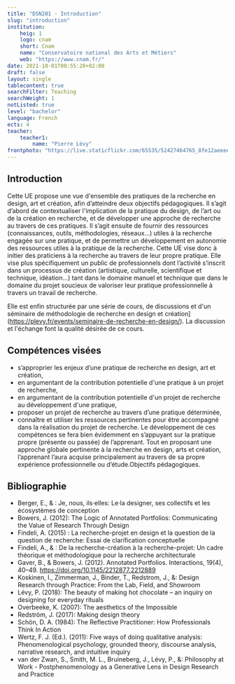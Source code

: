 ```yaml
---
title: "DSN201 · Introduction"
slug: "introduction"
institution:
    heig: 1
    logo: cnam
    short: Cnam
    name: "Conservatoire national des Arts et Métiers"
    web: "https://www.cnam.fr/"
date: 2021-10-01T00:55:28+02:00
draft: false
layout: single
tablecontent: true
searchFilter: Teaching
searchWeight: 1
notListed: true
level: "bachelor"
language: French
ects: 4
teacher:
    teacher1:
        name: "Pierre Lévy"
frontphoto: "https://live.staticflickr.com/65535/52427464765_8fe12aeeee_h.jpg"
---
```

## Introduction
Cette UE propose une vue d'ensemble des pratiques de la recherche en design, art et création, afin d’atteindre deux objectifs pédagogiques. Il s’agit d’abord de contextualiser l'implication de la pratique du design, de l’art ou de la création en recherche, et de développer une approche de recherche au travers de ces pratiques. Il s’agit ensuite de fournir des ressources (connaissances, outils, méthodologies, réseaux...) utiles à la recherche engagée sur une pratique, et de permettre un développement en autonomie des ressources utiles à la pratique de la recherche.
Cette UE vise donc à initier des praticiens à la recherche au travers de leur propre pratique. Elle vise plus spécifiquement un public de professionnels dont l’activité s’inscrit dans un processus de création (artistique, culturelle, scientifique et technique, idéation…) tant dans le domaine manuel et technique que dans le domaine du projet soucieux de valoriser leur pratique professionnelle à travers un travail de recherche.

Elle est enfin structurée par une série de cours, de discussions et d'un séminaire de méthodologie de recherche en design et création](https://plevy.fr/events/seminaire-de-recherche-en-design/). La discussion et l'échange font la qualité désirée de ce cours.

## Compétences visées
- s’approprier les enjeux d’une pratique de recherche en design, art et création,
- en argumentant de la contribution potentielle d'une pratique à un projet de recherche,
- en argumentant de la contribution potentielle d'un projet de recherche au développement d'une pratique,
- proposer un projet de recherche au travers d’une pratique déterminée,
- connaître et utiliser les ressources pertinentes pour être accompagné dans la réalisation du projet de recherche.
Le développement de ces compétences se fera bien évidemment en s’appuyant sur la pratique propre (présente ou passée) de l’apprenant. Tout en proposant une approche globale pertinente à la recherche en design, arts et création, l’apprenant l’aura acquise principalement au travers de sa propre expérience professionnelle ou d’étude.Objectifs pédagogiques.

## Bibliographie
- Berger, E., & : Je, nous, ils·elles: Le·la designer, ses collectifs et les écosystèmes de conception
- Bowers, J. (2012): The Logic of Annotated Portfolios: Communicating the Value of Research Through Design
- Findeli, A. (2015) : La recherche-projet en design et la question de la question de recherche: Essai de clarification conceptuelle
- Findeli, A., & : De la recherche-création à la recherche-projet: Un cadre théorique et méthodologique pour la recherche architecturale
- Gaver, B., & Bowers, J. (2012). Annotated Portfolios. Interactions, 19(4), 40–49. https://doi.org/10.1145/2212877.2212889
- Koskinen, I., Zimmerman, J., Binder, T., Redstrom, J., &: Design Research through Practice: From the Lab, Field, and Showroom
- Lévy, P. (2018): The beauty of making hot chocolate – an inquiry on designing for everyday rituals
- Overbeeke, K. (2007): The aesthetics of the Impossible
- Redström, J. (2017): Making design theory
- Schön, D. A. (1984): The Reflective Practitioner: How Professionals Think In Action
- Wertz, F. J. (Ed.). (2011): Five ways of doing qualitative analysis: Phenomenological psychology, grounded theory, discourse analysis, narrative research, and intuitive inquiry
- van der Zwan, S., Smith, M. L., Bruineberg, J., Lévy, P., &: Philosophy at Work - Postphenomenology as a Generative Lens in Design Research and Practice